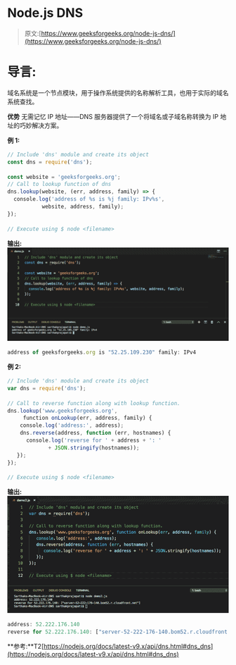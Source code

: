 # Node.js DNS

> 原文:[https://www.geeksforgeeks.org/node-js-dns/](https://www.geeksforgeeks.org/node-js-dns/)

# 导言:

域名系统是一个节点模块，用于操作系统提供的名称解析工具，也用于实际的域名系统查找。

**优势**
无需记忆 IP 地址——DNS 服务器提供了一个将域名或子域名称转换为 IP 地址的巧妙解决方案。

**例 1:**

```js
// Include 'dns' module and create its object
const dns = require('dns');

const website = 'geeksforgeeks.org';
// Call to lookup function of dns
dns.lookup(website, (err, address, family) => {
  console.log('address of %s is %j family: IPv%s', 
           website, address, family);
});

// Execute using $ node <filename>
```

**输出:**
![](img/e21e5e95a256f077790e253f3fa1343c.png)

```js
address of geeksforgeeks.org is "52.25.109.230" family: IPv4

```

**例 2:**

```js
// Include 'dns' module and create its object
var dns = require('dns');

// Call to reverse function along with lookup function.
dns.lookup('www.geeksforgeeks.org', 
     function onLookup(err, address, family) {
    console.log('address:', address);
    dns.reverse(address, function (err, hostnames) {
      console.log('reverse for ' + address + ': ' 
             + JSON.stringify(hostnames));
   });  
});

// Execute using $ node <filename>
```

**输出:**
![](img/676e973a40ecf9a0636e8a3bb30b4c27.png)

```js
address: 52.222.176.140
reverse for 52.222.176.140: ["server-52-222-176-140.bom52.r.cloudfront.net"]

```

**参考:**T2[https://nodejs.org/docs/latest-v9.x/api/dns.html#dns_dns](https://nodejs.org/docs/latest-v9.x/api/dns.html#dns_dns)